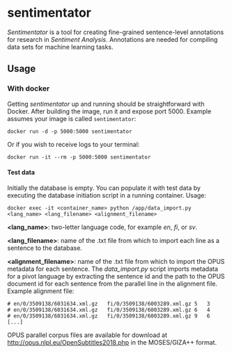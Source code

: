 
# sentimentator

*Sentimentator* is a tool for creating fine-grained sentence-level annotations
for research in *Sentiment Analysis*. Annotations are needed for compiling data
sets for machine learning tasks.

## Usage

### With docker

Getting *sentimentator* up and running should be straightforward with Docker.
After building the image, run it and expose port 5000. Example assumes your
image is called `sentimentator`:

    docker run -d -p 5000:5000 sentimentator

Or if you wish to receive logs to your terminal:

    docker run -it --rm -p 5000:5000 sentimentator

#### Test data

Initially the database is empty. You can populate it with test data by
executing the database initiation script in a running container.
Usage:

    docker exec -it <container_name> python /app/data_import.py <lang_name> <lang_filename> <alignment_filename>

**<lang_name>**: two-letter language code, for example *en*, *fi*, or *sv*.

**<lang_filename>**: name of the .txt file from which to import each line as a sentence to the database.

**<alignment_filename>**: name of the .txt file from which to import the OPUS metadata for each sentence. The *data_import.py* script imports metadata for a pivot language by extracting the sentence id and the path to the OPUS document id for each sentence from the parallel line in the alignment file.
Example alignment file:

    # en/0/3509138/6031634.xml.gz	fi/0/3509138/6003289.xml.gz	5	3
    # en/0/3509138/6031634.xml.gz	fi/0/3509138/6003289.xml.gz	6	4
    # en/0/3509138/6031634.xml.gz	fi/0/3509138/6003289.xml.gz	9	6
    [...]

OPUS parallel corpus files are available for download at http://opus.nlpl.eu/OpenSubtitles2018.php in the MOSES/GIZA++ format.
